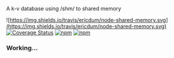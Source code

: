 A k-v database using /shm/ to shared memory

![https://img.shields.io/travis/ericdum/node-shared-memory.svg](https://img.shields.io/travis/ericdum/node-shared-memory.svg)
[![Coverage Status](https://img.shields.io/coveralls/ericdum/node-shared-memory.svg)](https://coveralls.io/r/ericdum/node-shared-memory?branch=master)
[![npm](https://img.shields.io/npm/v/shared-memory.svg)](https://www.npmjs.com/package/shared-memory)
[![npm](https://img.shields.io/npm/dm/localeval.svg)](https://www.npmjs.com/package/shared-memory)

### Working...
